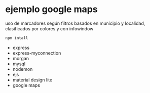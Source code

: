 # ejemplo google maps

<p> uso de marcadores según filtros basados en municipio y localidad, clasificados por colores y con infowindow
</p>

````sh
npm intall
````
* express
* express-myconnection
* morgan
* mysql
* nodemon
* ejs
* material design lite
* google maps 

